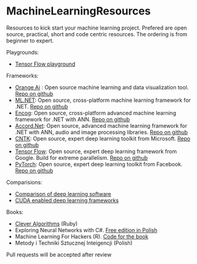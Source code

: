 # MachineLearningResources
Resources to kick start your machine learning project. 
Prefered are open source, practical, short and code centric resources. 
The ordering is from beginner to expert.

Playgrounds:
- [Tensor Flow playground](https://playground.tensorflow.org/#activation=tanh&batchSize=10&dataset=circle&regDataset=reg-plane&learningRate=0.03&regularizationRate=0&noise=0&networkShape=4,2&seed=0.46357&showTestData=false&discretize=false&percTrainData=50&x=true&y=true&xTimesY=false&xSquared=false&ySquared=false&cosX=false&sinX=false&cosY=false&sinY=false&collectStats=false&problem=classification&initZero=false&hideText=false)

Frameworks:
- [Orange Ai](https://orange.biolab.si/) : Open source machine learning and data visualization tool. [Repo on github](https://github.com/biolab/orange3)
- [ML.NET](https://www.microsoft.com/net/learn/apps/machine-learning-and-ai/ml-dotnet): Open source, cross-platform machine learning framework for .NET. [Repo on github](https://github.com/dotnet/machinelearning)
- [Encog](https://www.heatonresearch.com/encog/): Open source, cross-platform advanced machine learning framework for .NET with ANN. [Repo on github](https://github.com/encog/encog-dotnet-core)
- [Accord.Net](http://accord-framework.net/): Open source, advanced machine learning framework for .NET with ANN, audio and image processing libraries. [Repo on github](https://github.com/accord-net/framework)
- [CNTK](https://www.microsoft.com/en-us/cognitive-toolkit/): Open source, expert deep learning toolkit from Microsoft. [Repo on github](https://github.com/Microsoft/CNTK)
- [Tensor Flow](https://www.tensorflow.org/): Open source, expert deep learning framework from Google. Build for extreme parallelism. [Repo on github](https://github.com/vahidk/EffectiveTensorflow)
- [PyTorch](https://facebook.ai/developers/tools#frameworks): Open source, expert deep learning toolkit from Facebook. [Repo on github](https://github.com/pytorch/pytorch)

Comparisions:
- [Comparison of deep learning software](https://en.wikipedia.org/wiki/Comparison_of_deep_learning_software)
- [CUDA enabled deep learning frameworks](https://www.nvidia.com/en-us/deep-learning-ai/developer/)

Books:
- [Clever Algorithms](https://pl.scribd.com/document/47728903/Jason-Brownlee-Clever-Algorithms) (Ruby)
- Exploring Neural Networks with C#. [Free edition in Polish](http://otworzksiazke.pl/images/ksiazki/odkrywanie_wlasciwosci_sieci_neuronowych/odkrywanie_wlasciwosci_sieci_neuronowych.pdf)
- Machine Learning For Hackers (R). [Code for the book](https://github.com/johnmyleswhite/ML_for_Hackers)
- Metody i Techniki Sztucznej Inteigencji (Polish)


Pull requests will be accepted after review
